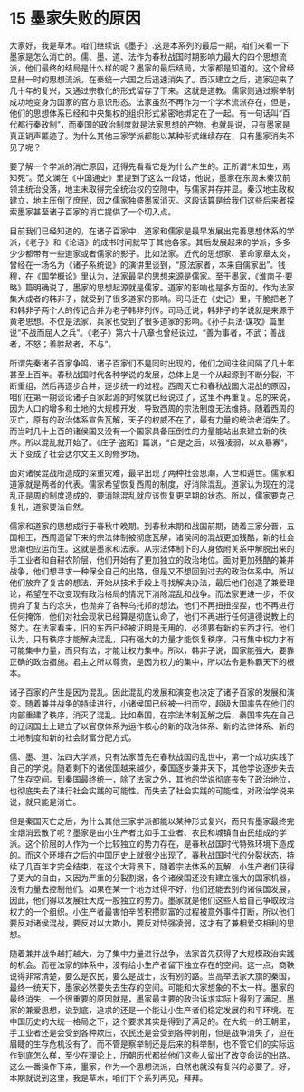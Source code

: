 # 15 墨家失败的原因

<MyVideoBoard :bvidArr="['BV1no4y1f7vU']" />

大家好，我是草木。咱们继续说《墨子》.这是本系列的最后一期，咱们来看一下墨家是怎么消亡的。儒、墨、道、法作为春秋战国时期影响力最大的四个思想流派，他们最终的结局是什么样的呢？墨家的最后结局，大家都是知道的。这个曾经显赫一时的思想流派，在秦统一六国之后迅速消失了。西汉建立之后，道家迎来了几十年的复兴，又通过宗教化的形式留存了下来。这就是道教。儒家则通过察举制成功地变身为国家的官方意识形态。法家虽然不再作为一个学术流派存在，但是，他们的思想体系已经和中央集权的组织形式紧密地绑定在了一起。有一句话叫“百代都行秦政制”，而秦国的政治制度就是法家思想的产物。也就是说，只有墨家是真正销声匿迹了。为什么其他三家学派都能以某种形式继续存在，只有墨家消失不见了呢？

要了解一个学派的消亡原因，还得先看看它是为什么产生的。正所谓“未知生，焉知死”。范文澜在《中国通史》里提到了这么一段话，他说，墨家在东周末秦汉前领主统治没落，地主未取得完全统治权的空隙中，与儒家并存并显。秦汉地主政权建立，地主压倒了庶民，因之儒家独盛墨家消灭。这段话算是给我们这些后来者探索墨家甚至诸子百家的消亡提供了一个切入点。

目前我们已经知道的，在诸子百家中，道家和儒家是最早发展出完善思想体系的学派，《老子》和《论语》的成书时间就早于其他各家。其后发展起来的学派，多多少少都带有一些道家或者儒家的影子。比如法家。近代的思想家、革命家章太炎，曾经在一场名为《诸子系统说》的演讲里谈到，“原法家者，本来自儒家出”。钱穆，在《国学概论》里认为，法家最早的思想来源是儒家。至于墨家，《淮南子·要略》篇明确说了，墨家的思想起源就是儒家。道家的影响也是多方面的。作为法家集大成者的韩非子，就受到了很多道家的影响。司马迁在《史记》里，干脆把老子和韩非子两个人的传记合并为老子韩非列传。司马迁说，韩非子的学说就是来源于黄老思想。不仅是法家，兵家也受到了很多道家的影响。《孙子兵法·谋攻》篇里说“不战而屈人之兵”。《老子》第六十八章也曾经说过，“善为事者，不武；善战者，不怒；善胜敌者，不与”。

所谓先秦诸子百家争鸣，诸子百家们不是同时出现的，他们之间往往间隔了几十年甚至上百年。春秋战国时代各种学说的发展，总体上是一个从起源到不断分裂，不断重组，然后再逐步合并，逐步统一的过程。西周灭亡和春秋战国大混战的原因，咱们在第一期谈论诸子百家起源的时候就已经说过了，这里不再重复。总的来说，因为人口的增多和土地的大规模开发，导致西周的宗法制度无法维持。随着西周的灭亡，原有的政治体系宣告瓦解，天子的权威不在了，最有力量的统治者消失了。而当时几十上百的诸侯国又没有一个国家具备压倒性的力量能站出来建立新的秩序。所以混乱就开始了。《庄子·盗跖》篇说，“自是之后，以强凌弱，以众暴寡”，天下变成了社会达尔文主义的修罗场。

面对诸侯混战所造成的深重灾难，最早出现了两种社会思潮，入世和遁世。儒家和道家就是两者的代表。儒家希望恢复西周的制度，好消除混乱。道家认为现在的混乱正是周的制度造成的，要消除混乱就应该恢复更早期的状态。所以，儒家要克己复礼，道家要法自然。

儒家和道家的思想成行于春秋中晚期。到春秋末期和战国前期，随着三家分晋，五国相王，西周遗留下来的宗法体制被彻底瓦解，诸侯间的混战更加残酷，新的社会思潮也应运而生。这就是墨家和法家。从宗法体制下的人身依附关系中解脱出来的手工业者和自耕农阶层，他们开始有了更加独立的政治地位。面对更加残酷的兼并战争，他们想寻求一种保全自己的出路，但是又不想回到过去的政治体系中。所以他们放弃了复古的想法，开始从技术手段上寻找解决办法，最后他们创造了兼爱理论，希望在不改变现有政治格局的情况下消除混乱和战争。而法家更进一步，不仅抛弃了复古的念头，也抛弃了各种乌托邦的想法，他们不再扭扭捏捏，也不再进行任何掩饰，他们对社会现状已经算是彻底认命了，他们不再进行任何道德说教上的努力。在法家看来，旧的东西已经被证明是无用的，必须要有新的东西才行。他们认为，只有秩序才能解决混乱，只有强大的力量才能恢复秩序，只有集中权力才有可能集中力量，而只有法，才能让权力集中。所以，韩非子说，国家能强大，要靠正确的政治措施。君主之所以尊贵，是因为权力的集中，所以法令是称霸天下的根本。

诸子百家的产生是因为混乱。因此混乱的发展和演变也决定了诸子百家的发展和演变。随着兼并战争的持续进行，小诸侯国已经被一扫而空，超级大国率先在他们的内部重建了秩序，消灭了混乱。比如秦国，在宗法体制瓦解之后，秦国率先在自己的辽阔国土上建立了以官僚体系为运作核心的新的政治体系、新的法律体系、新的土地制度和新的社会财富分配方式。

儒、墨、道、法四大学派，只有法家首先在春秋战国的乱世中，第一个成功实践了自己的学说。随着剩下的诸侯国越来越少，秦国逐步兼并天下，其他学说逐步失去了生存空间。到秦国最终统一，除了法家之外，其他的学说彻底丧失了政治地位，也彻底失去了进行社会实践的可能性。而失去了社会实践的可能性，对政治学说来说，就只能是消亡。

但是秦国灭亡之后，为什么其他三家学派都能以某种形式复兴，而只有墨家最终完全烟消云散了呢？墨家是由小生产者比如手工业者、农民和城镇自由民组成的学派。这个阶层的人作为一个比较独立的势力存在，是春秋战国时代特殊环境下造成的。而这个环境在之后的中国历史上就很少出现了。春秋战国时代的分裂状态，持续了几百年才完全结束，在这个大背景下，随着宗法体系的瓦解，小生产者们获得了更大的自由，又因为严重的分裂割据，各个诸侯国还没有建立强大的国家机器，没有力量去控制他们。如果在某一个地方过得不好，他们还能去别的诸侯国发展，因此，他们得以发展壮大成一股独立的势力。墨家就是他们这些人给自己争取政治权力的一个组织。小生产者最害怕辛苦积攒财富的过程被意外事件打断，所以他们要反对诸侯混战，要反对以大欺小，要反对恃强凌弱，这才有了兼相爱交相利的思想。

随着兼并战争越打越大，为了集中力量进行战争，法家首先获得了大规模政治实践的机会。而在法家的体系中，没有给小生产者留下独立存在的空间。这一点，商鞅说得非常清楚，要么是农民，要么是战士，没有别的路。当高举法家大旗的秦国，最终一统天下，墨家必然要失去生存的空间。可能和大家想象的不太一样。墨家的最终消失，一个很重要的原因就是，墨家最主要的政治诉求实际上得到了满足。墨家的兼爱思想，说到底，追求的还是一个能让小生产者们稳定发展的和平环境。在中国历史的大统一格局之下，这个要求其实是得到了满足的。在大统一的王朝里，手工业者还是会受到各种欺压，农民还是会受到各种剥削，但是战争消失了，迫在眉睫的生存危机没有了。而不管是察举制还是后来的科举制，也不管它们的实际运作到底怎么样，至少在理论上，历朝历代都给他们这些人留出了改变命运的出路。这么一番操作下来，墨家，作为一个思想流派，自然也就没有复兴的必要了。好，本期就说到这里，我是草木，咱们下个系列再见，拜拜。
